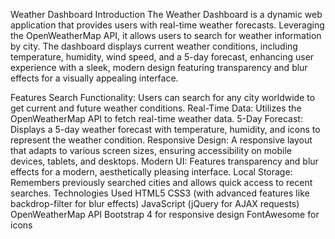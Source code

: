 Weather Dashboard
Introduction
The Weather Dashboard is a dynamic web application that provides users with real-time weather forecasts. Leveraging the OpenWeatherMap API, it allows users to search for weather information by city. The dashboard displays current weather conditions, including temperature, humidity, wind speed, and a 5-day forecast, enhancing user experience with a sleek, modern design featuring transparency and blur effects for a visually appealing interface.

Features
Search Functionality: Users can search for any city worldwide to get current and future weather conditions.
Real-Time Data: Utilizes the OpenWeatherMap API to fetch real-time weather data.
5-Day Forecast: Displays a 5-day weather forecast with temperature, humidity, and icons to represent the weather condition.
Responsive Design: A responsive layout that adapts to various screen sizes, ensuring accessibility on mobile devices, tablets, and desktops.
Modern UI: Features transparency and blur effects for a modern, aesthetically pleasing interface.
Local Storage: Remembers previously searched cities and allows quick access to recent searches.
Technologies Used
HTML5
CSS3 (with advanced features like backdrop-filter for blur effects)
JavaScript (jQuery for AJAX requests)
OpenWeatherMap API
Bootstrap 4 for responsive design
FontAwesome for icons

